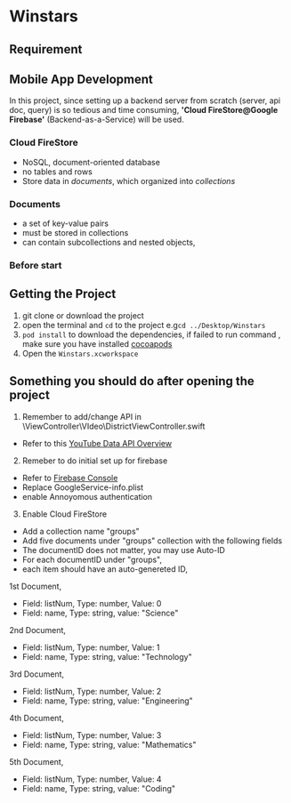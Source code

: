 # Winstars

## Requirement 

## Mobile App Development
In this project, since setting up a backend server from scratch (server, api doc, query) is so tedious and time consuming, **'Cloud FireStore@Google Firebase'** (Backend-as-a-Service)  will be used.

### Cloud FireStore
- NoSQL, document-oriented database
- no tables and rows
- Store data in *documents*, which organized into *collections*

### Documents
-   a set of key-value pairs
-  must be stored in collections
- can contain subcollections and nested objects,


### Before start

## Getting the Project
1. git clone or download the project
2. open the terminal and `cd` to the project e.g`cd ../Desktop/Winstars`
3. `pod install` to download the dependencies, if failed to run command , make sure you have installed [cocoapods](https://cocoapods.org/)
4. Open the `Winstars.xcworkspace`



## Something you should do after opening the project
1. Remember to add/change API in \ViewController\VIdeo\DistrictViewController.swift
 - Refer to this [YouTube Data API Overview](https://developers.google.com/youtube/v3/getting-started)
2. Remeber to do initial set up for firebase
- Refer to [Firebase Console](https://console.firebase.google.com/ )
- Replace GoogleService-info.plist
- enable Annoyomous authentication
  
3. Enable Cloud FireStore
- Add a collection name "groups"
- Add five documents under "groups" collection with the following fields
- The documentID does not matter, you may use Auto-ID
- For each documentID under "groups",
- each item should have an auto-genereted ID,

1st Document, 
- Field: listNum, Type: number, Value: 0
- Field: name, Type: string, value: "Science"

2nd Document, 
- Field: listNum, Type: number, Value: 1
- Field: name, Type: string, value: "Technology"

3rd Document, 
- Field: listNum, Type: number, Value: 2
- Field: name, Type: string, value: "Engineering"

4th Document, 
- Field: listNum, Type: number, Value: 3
- Field: name, Type: string, value: "Mathematics"

5th Document, 
- Field: listNum, Type: number, Value: 4
- Field: name, Type: string, value: "Coding"
